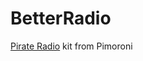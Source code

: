 # BetterRadio
[Pirate Radio](https://shop.pimoroni.com/products/pirate-radio-pi-zero-w-project-kit) kit from Pimoroni
